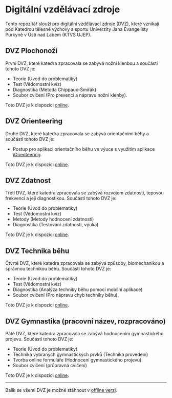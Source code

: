 # Digitální vzdělávací zdroje

Tento repozitář slouží pro digitální vzdělávací zdroje (DVZ), které vznikají pod Katedrou tělesné výchovy a sportu Univerzity Jana Evangelisty Purkyně v Ústí nad Labem (KTVS UJEP).

## DVZ Plochonoží

První DVZ, které katedra zpracovala se zabývá nožní klenbou a součástí tohoto DVZ je:

- Teorie (Úvod do problematiky)
- Test (Vědomostní kvíz)
- Diagnostika (Metoda Chippaux-Šmiřák)
- Soubor cvičení (Pro prevenci a nápravu nožní klenby).

Toto DVZ je k dispozici [online](https://heidler.github.io/dvz/plochonozi/).

## DVZ Orienteering

Druhé DVZ, které katedra zpracovala se zabývá orientačními běhy a součástí tohoto DVZ je:

- Postup pro aplikaci orientačního běhu ve výuce s využitím aplikace [iOrienteering](http://www.iorienteering.com).

Toto DVZ je k dispozici [online](https://heidler.github.io/dvz/orienteering/).

## DVZ Zdatnost

Třetí DVZ, které katedra zpracovala se zabývá rozvojem zdatnosti, tepovou frekvencí a její diagnostikou. Součástí tohoto DVZ je:

- Teorie (Úvod do problematiky)
- Test (Vědomostní kvíz)
- Metody (Metody hodnocení zdatnosti)
- Diagnostika (Testování zdatnosti, výuka)

Toto DVZ je k dispozici [online](https://heidler.github.io/dvz/zdatnost/).

## DVZ Technika běhu

Čtvrté DVZ, které katedra zpracovala se zabývá způsoby, biomechanikou a správnou technikou běhu. Součástí tohoto DVZ je:

- Teorie (Úvod do problematiky)
- Test (Vědomostní kvíz)
- Diagnostika (Analýza techniky běhu pomocí mobilní aplikace)
- Soubor cvičení (Pro nápravu chyb techniky běhu).

Toto DVZ je k dispozici [online](https://heidler.github.io/dvz/atletika/).

## DVZ Gymnastika (pracovní název, rozpracováno)

Páté DVZ, které katedra zpracovala se zabývá hodnocením gymnastického projevu. Součástí tohoto DVZ je:

- Teorie (Úvod do problematiky)
- Technika vybraných gymnastických prvků (Technika provedení)
- Tvorba online formuláře (Hodnocení gymnastického projevu)
- Soubor cvičení (průpravná cvičení)

Toto DVZ je k dispozici [online](https://heidler.github.io/dvz/gymnastika/).

---

Balík se všemi DVZ je možné stáhnout v [offline verzi](https://github.com/heidler/dvz/releases).